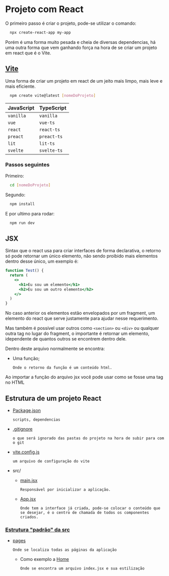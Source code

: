 # Projeto com React
O primeiro passo é criar o projeto, pode-se utilizar o comando:
```bash
  npx create-react-app my-app
```
Porém é uma forma muito pesada e cheia de diversas dependencias, há uma outra forma que vem ganhando força na hora de se criar um projeto em react que é o Vite.

## [Vite](https://vitejs.dev/guide/)
Uma forma de criar um projeto em react de um jeito mais limpo, mais leve e mais eficiente.
```bash
  npm create vite@latest [nomeDoProjeto]
```
| JavaScript| TypeScript | 
| :---------| :--------- | 
| `vanilla` | `vanilla`  |
| `vue`     | `vue-ts`   |
| `react`   | `react-ts` |
| `preact`  | `preact-ts`|
| `lit`     | `lit-ts`   |
| `svelte`  | `svelte-ts`|

### Passos seguintes
Primeiro:
```bash
  cd [nomeDoProjeto]
```
Segundo:
```bash
  npm install
```
E por ultimo para rodar:
```bash
  npm run dev
```


## JSX
Sintax que o react usa para criar interfaces de forma declarativa, o retorno só pode retornar um único elemento, não sendo proibido mais elementos dentro desse único, um exemplo é:
```jsx
function Test() {
  return (
    <>
      <h1>Eu sou um elemento</h1>
      <h2>Eu sou um outro elemento</h2>
    </>
  )
} 
```
No caso anterior os elementos estão envelopados por um fragment, um elemento do react que serve justamente para ajudar nesse requerimento.

Mas também é possível usar outros como `<section>` ou `<div>` ou qualquer outra tag no lugar do fragment, o importante é retornar um elemento, idependente de quantos outros se encontrem dentro dele.

Dentro deste arquivo normalmente se encontra:
- Uma função;

      Onde o retorno da função é um conteúdo html.

Ao importar a função do arquivo jsx você pode usar como se fosse uma tag no HTML


## Estrutura de um projeto React
- [Package.json](https://github.com/nerdstarcode/RevisaoReact/commit/76fbf8b33d32589ffc72b2a36c0c7f8f2ba3c896#diff-7ae45ad102eab3b6d7e7896acd08c427a9b25b346470d7bc6507b6481575d519)

      scripts, dependencias
- [.gitignore](https://github.com/nerdstarcode/RevisaoReact/commit/76fbf8b33d32589ffc72b2a36c0c7f8f2ba3c896#diff-bc37d034bad564583790a46f19d807abfe519c5671395fd494d8cce506c42947)

      o que será ignorado das pastas do projeto na hora de subir para com o git
- [vite.config.js](https://github.com/nerdstarcode/RevisaoReact/commit/76fbf8b33d32589ffc72b2a36c0c7f8f2ba3c896#diff-58e6f63d87181b1c6a8cb6e5f1691df04aa32854456efcd52ca71c8541375d26)

      um arquivo de configuração do vite
- src/
  - [main.jsx](https://github.com/nerdstarcode/RevisaoReact/commit/76fbf8b33d32589ffc72b2a36c0c7f8f2ba3c896#diff-752aae33033979082689dba3e7f51955013615f0535c21ac94265e067da311ed)

        Responsável por inicializar a aplicação.
  - [App.jsx](https://github.com/nerdstarcode/RevisaoReact/commit/76fbf8b33d32589ffc72b2a36c0c7f8f2ba3c896#diff-60f5dcfc15327d5dd812d9df394c217efbedb4aa33dca782ed69d39dce811972)

        Onde tem a interface já criada, pode-se colocar o conteúdo que se desejar, é o centro de chamada de todos os componentes criados.

### [Estrutura "padrão" da src](https://github.com/nerdstarcode/RevisaoReact/tree/master/src)
- [pages](https://github.com/nerdstarcode/RevisaoReact/tree/master/src/pages)

      Onde se localiza todas as páginas da aplicação
      
  - Como exemplo a [Home](https://github.com/nerdstarcode/RevisaoReact/tree/master/src/pages/Home)
      
        Onde se encontra um arquivo index.jsx e sua estilização